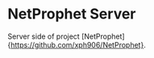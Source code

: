 NetProphet Server
======================
  Server side of project [NetProphet]{https://github.com/xph906/NetProphet}.

